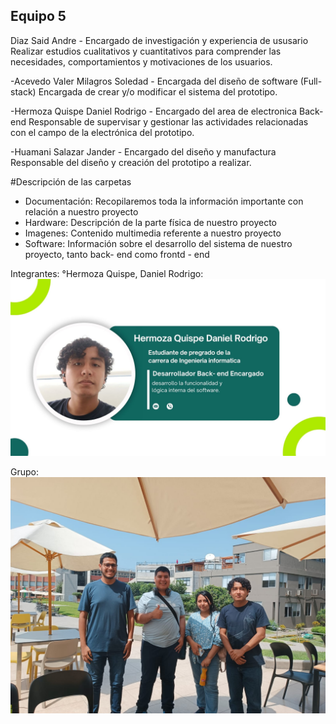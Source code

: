 ## Equipo 5

Diaz Said Andre - Encargado de investigación y experiencia de ususario
Realizar estudios cualitativos y cuantitativos para comprender las necesidades, comportamientos y motivaciones de los usuarios.

-Acevedo Valer Milagros Soledad - Encargada del diseño de software (Full-stack)
Encargada de crear y/o modificar el sistema del prototipo.

-Hermoza Quispe Daniel Rodrigo - Encargado del area de electronica Back- end
Responsable de supervisar y gestionar las actividades relacionadas con el campo de la electrónica del prototipo.

-Huamani Salazar Jander - Encargado del diseño y manufactura
Responsable del diseño y creación del prototipo a realizar.

#Descripción de las carpetas
- Documentación: Recopilaremos toda la información importante con relación a nuestro proyecto
- Hardware: Descripción de la parte física de nuestro proyecto
- Imagenes: Contenido multimedia referente a nuestro proyecto
- Software: Información sobre el desarrollo del sistema de nuestro proyecto, tanto back- end como frontd - end

Integrantes:
°Hermoza Quispe, Daniel Rodrigo:
![Descripción de la imagen](https://github.com/Dooncito/fundamentos-de-dise-o/blob/0dd945176e1d28cc54fcccfb2de06847f1ee8314/Imagenes/Nombre.jpg)


Grupo:
![Descripción de la imagen](https://github.com/Dooncito/fundamentos-de-dise-o/blob/0dd945176e1d28cc54fcccfb2de06847f1ee8314/Imagenes/Image_2024.jpeg)
